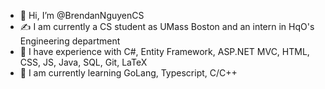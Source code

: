 - 👋 Hi, I’m @BrendanNguyenCS
- ✍ I am currently a CS student as UMass Boston and an intern in HqO's Engineering department
- 🌱 I have experience with C#, Entity Framework, ASP.NET MVC, HTML, CSS, JS, Java, SQL, Git, LaTeX
- 📝 I am currently learning GoLang, Typescript, C/C++

